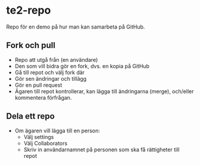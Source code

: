 # te2-repo
Repo för en demo på hur man kan samarbeta på GitHub.

## Fork och pull 

* Repo att utgå från (en användare)
* Den som vill bidra gör en fork, dvs. en kopia på GitHub
 * Gå till repot och välj fork där
* Gör sen ändringar och tillägg
* Gör en pull request
* Ägaren till repot kontrollerar, kan lägga till ändringarna (merge), och/eller kommentera förfrågan.

## Dela ett repo

* Om ägaren vill lägga till en person:
  * Välj settings
  * Välj Collaborators
  * Skriv in användarnamnet på personen som ska få rättigheter till repot
